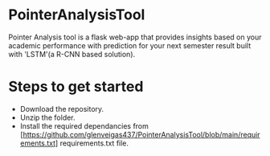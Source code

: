 # PointerAnalysisTool
Pointer Analysis tool is a flask web-app that provides insights based on your academic performance with prediction for your next semester result built with 'LSTM'(a R-CNN based solution).

# Steps to get started

- Download the repository.
- Unzip the folder.
- Install the required dependancies from [https://github.com/glenveigas437/PointerAnalysisTool/blob/main/requirements.txt] requirements.txt file.
